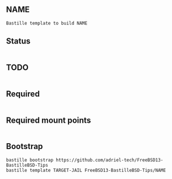 ## NAME 
~~~
Bastille template to build NAME
~~~

## Status
~~~
~~~

## TODO
~~~
~~~

## Required
~~~
~~~

## Required mount points
~~~
~~~

## Bootstrap
~~~
bastille bootstrap https://github.com/adriel-tech/FreeBSD13-BastilleBSD-Tips
bastille template TARGET-JAIL FreeBSD13-BastilleBSD-Tips/NAME
~~~
